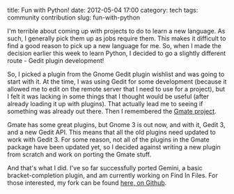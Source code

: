 title: Fun with Python!
date: 2012-05-04 17:00
category: tech
tags: community contribution
slug: fun-with-python

<div class='post'>
<p>I'm terrible about coming up with projects to do to learn a new language. As such, I generally pick them up as jobs require them. This makes it difficult to find a good reason to pick up a new language for me. So, when I made the decision earlier this week to learn Python, I decided to go a slightly different route - Gedit plugin development!</p> <!-- more --><p>So, I picked a plugin from the Gnome Gedit plugin wishlist and was going to start with it. At the time, I was using Gedit for some development (because it allowed me to edit on the remote server that I need to use for a project), but I felt it was lacking in some things that I thought would be useful (after already loading it up with plugins). That actually lead me to seeing if something was already out there. Then I remembered the <a href="https://github.com/gmate/gmate">Gmate project</a>.</p> <p>Gmate has some great plugins, but Gnome 3 is out now, and with it, Gedit 3, and a new Gedit API. This means that all the old plugins need updated to work with Gedit 3. For some reason, not all of the plugins in the Gmate package have been updated yet, so I decided against writing a new plugin from scratch and work on porting the Gmate stuff.</p> <p>And that's what I did. I've so far successfully ported Gemini, a basic bracket-completion plugin, and am currently working on Find In Files. For those interested, my fork can be found <a href="https://github.com/ShaunaGordon/gmate">here, on Github</a>.</p></div>
